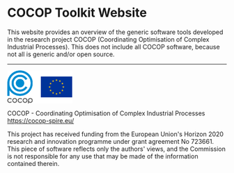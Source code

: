 
COCOP Toolkit Website
=====================

This website provides an overview of the generic software tools developed in
the research project COCOP (Coordinating Optimisation of Complex Industrial
Processes). This does not include all COCOP software, because not all is
generic and/or open source.

---

<img src="logos.png" alt="COCOP and EU" style="display:block;margin-right:auto" />

COCOP - Coordinating Optimisation of Complex Industrial Processes  
https://cocop-spire.eu/

This project has received funding from the European Union's Horizon 2020
research and innovation programme under grant agreement No 723661. This piece
of software reflects only the authors' views, and the Commission is not
responsible for any use that may be made of the information contained therein.
